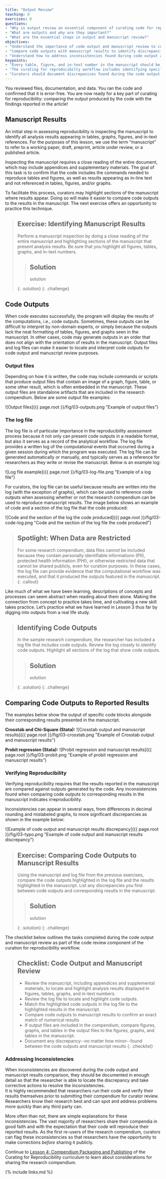 ```yaml
---
title: "Output Review"
teaching: 0
exercises: 0
questions:
- "Why is output review an essential component of curating code for reproducibility?"
- "What are outputs and why are they important?"
- "What are the essential steps in output and manuscript review?"
objectives:
- "Understand the importance of code output and manuscript review to curating for reproducibilty practice"
- "Compare code outputs with manuscript results to identify discrepancies"
- "Understand how to address inconsistencies found during code output and manuscript review"
keypoints:
- "Every table, figure, and in-text number in the manuscript should be accounted for in code outputs."
- "The curating for reproducibilty workflow includes identifying specific commands in code files that produce outputs, and then verifying that reported results can be reproduced using that code."
- "Curators should document discrepanices found during the code output and manuscript review process and take steps to address them." 
---
```

You reviewed files, documentation, and data. You ran the code and confirmed that it is error-free. You are now ready for a key part of curating for reproducibility: comparing the output produced by the code with the findings reported in the article!

## Manuscript Results

An initial step in assessing reproducibility is inspecting the manuscript to identify all analysis results appearing in tables, graphs, figures, and in-text references.  For the purposes of this lesson, we use the term “manuscript” to refer to a working paper, draft, preprint, article under review, or a published article.  

Inspecting the manuscript requires a close reading of the entire document, which may include appendices and supplementary materials.  The goal of this task is to confirm that the code includes the commands needed to reproduce tables and figures, as well as results appearing as in-line text and not referenced in tables, figures, and/or graphs.

To facilitate this process, curators may highlight sections of the manuscript where results appear. Doing so will make it easier to compare code outputs to the results in the manuscript. The next exercise offers an opportunity to practice this technique.

> ## Exercise: Identifying Manuscript Results
>
> Perform a manuscript inspection by doing a close reading of the entire manuscript and highlighting sections of the manuscript that present analysis results.  Be sure that you highlight all figures, tables, graphs, and in-text numbers.
>
> > ## Solution
> >
> > solution
> >
> {: .solution}
{: .challenge}

## Code Outputs

When code executes successfully, the program will display the results of the computations, i.e., code outputs.  Sometimes, these outputs can be difficult to interpret by non-domain experts, or simply because the outputs lack the neat formatting of tables, figures, and graphs seen in the manuscript. In other cases, code may generate outputs in an order that does not align with the orientation of results in the manuscript.  Output files and log files can make it easier to locate and interpret code outputs for code output and manuscript review purposes.

### Output files  

Depending on how it is written, the code may include commands or scripts that produce output files that contain an image of a graph, figure, table, or some other result, which is often embedded in the manuscript.  These output files are standalone artifacts that are included in the research compendium. Below are some output file examples:

![Output files]({{ page.root }}/fig/03-outputs.png "Example of output files") 

### The log file  

The log file is of particular importance in the reproducibility assessment process because it not only can present code outputs in a readable format, but also it serves as a record of the analytical workflow.  The log file provides a written log of the computational events that occurred during a given session during which the program was executed.  The log file can be generated automatically or manually, and typically serves as a reference for researchers as they write or revise the manuscript. Below is an example log:

![Log file example]({{ page.root }}/fig/03-log-file.png "Example of a log file") 

For curators, the log file can be useful because results are written into the log (with the exception of graphs), which can be used to reference code outputs when assessing whether or not the research compendium can be used to reproduce manuscript results. The image below shows an example of code and a section of the log file that the code produced: 

![Code and the section of the log the code produced]({{ page.root }}/fig/03-code-log.png "Code and the section of the log file the code produced") 

> ## Spotlight: When Data are Restricted
>
> For some research compendium, data files cannot be included because they contain personally identifiable informationn (PII), protected health information (PHI), or otherwise restricted data that cannot be shared publicly, even for curation purposes.  In these cases, the log file can provide evidence that the computational workflow was executed, and that it produced the outputs featured in the manuscript.
{: .callout}

Like much of what we have been learning, descriptions of concepts and processes can seem abstract when reading about them alone. Making the connection from concept to practice takes time, and cultivating a new skill takes practice. Let’s practice what we have learned in Lesson 3 thus far by digging into outputs from a real life study.

> ## Identifying Code Outputs
>
> In the sample research compendium, the researcher has included a log file that includes code outputs.  Review the log closely to identify code outputs. Highlight all sections of the log that show code outputs.
>
> > ## Solution
> >
> > solution
> >
> {: .solution}
{: .challenge}

## Comparing Code Outputs to Reported Results

The examples below show the output of specific code blocks alongside their corresponding results presented in the manuscript.  

**Crosstab and Chi-Square (Stata):**
![Crosstab output and manuscript results]({{ page.root }}/fig/03-crosstab.png "Example of Crosstab output and manuscript results")    

**Probit regression (Stata):**
![Probit regression and manuscript results]({{ page.root }}/fig/03-probit.png "Example of probit regression and manuscript results")  

### Verifying Reproducibility  

Verifying reproducibility requires that the results reported in the manuscript are compared against outputs generated by the code.  Any inconsistencies found when comparing code outputs to corresponding results in the manuscript indicates irreproducibility.

Inconsistencies can appear in several ways, from differences in decimal rounding and mislabeled graphs, to more significant discrepancies as shown in the example below:

![Example of code output and manuscript results discrepancy]({{ page.root }}/fig/03-typo.png "Example of code output and manuscript results discrepancy")

> ## Exercise: Comparing Code Outputs to Manuscript Results
>
> Using the manuscript and log file from the previous exercises, compare the code outputs highlighted in the log file and the results highlighted in the manuscript.  List any discrepancies you find between code outputs and corresponding results in the manuscript. 
>
> > ## Solution
> >
> > solution
> >
> {: .solution}
{: .challenge}

The checklist below outlines the tasks completed during the code output and manuscript review as part of the code review component of the curation for reproducibility workflow.

> ## Checklist: Code Output and Manuscript Review
>
> - Review the manuscript, including appendices and supplemental materials, to locate and highlight analysis results displayed in figures, tables, graphs, and in-text numbers.
> - Review the log file to locate and highlight code outputs.
> - Match the highlighted code outputs in the log file to the highlighted results in the manuscript.
> - Compare code outputs to manuscript results to confirm an exact match of numerical results
> - If output files are included in the compendium, compare figures, graphs, and tables in the output files to the figures, graphs, and tables in the manuscript.
> - Document any discrepancy--no matter how minor--found between the code outputs and manuscript results
{: .checklist}

###  Addressing Inconsistencies
When inconsistencies are discovered during the code output and manuscript results comparison, they should be documented in enough detail so that the researcher is able to locate the discrepancy and take corrective actions to resolve the inconsistencies.  
It is highly recommended that researchers run their code and verify their results themselves prior to submitting their compendium for curator review. Researchers know their research best and can spot and address problems more quickly than any third party can.

More often than not, there are simple explanations for these inconsistencies. The vast majority of researchers share their compendia in good faith and with the expectation that their code will reproduce their reported results.  As the first re-users of the research compendium, curators can flag these inconsistencies so that researchers have the opportunity to make corrections *before* sharing it publicly.

Continue to [Lesson 4: Compendium Packaging and Publishing](https://curating4reproducibility.org/cure-carpentry-04-packaging/) of the Curating for Reproducibility curriculum to learn about considerations for sharing the research compendium.


{% include links.md %}